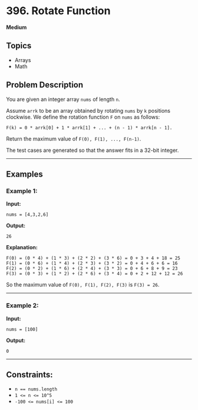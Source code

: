 # 396. Rotate Function

**Medium**

## Topics
- Arrays
- Math

## Problem Description

You are given an integer array `nums` of length `n`.

Assume `arrk` to be an array obtained by rotating `nums` by `k` positions clockwise. We define the rotation function `F` on `nums` as follows:

```
F(k) = 0 * arrk[0] + 1 * arrk[1] + ... + (n - 1) * arrk[n - 1].
```

Return the maximum value of `F(0), F(1), ..., F(n-1)`.

The test cases are generated so that the answer fits in a 32-bit integer.

---

## Examples

### Example 1:

**Input:** 
```
nums = [4,3,2,6]
```

**Output:** 
```
26
```

**Explanation:**
```
F(0) = (0 * 4) + (1 * 3) + (2 * 2) + (3 * 6) = 0 + 3 + 4 + 18 = 25
F(1) = (0 * 6) + (1 * 4) + (2 * 3) + (3 * 2) = 0 + 4 + 6 + 6 = 16
F(2) = (0 * 2) + (1 * 6) + (2 * 4) + (3 * 3) = 0 + 6 + 8 + 9 = 23
F(3) = (0 * 3) + (1 * 2) + (2 * 6) + (3 * 4) = 0 + 2 + 12 + 12 = 26
```

So the maximum value of `F(0), F(1), F(2), F(3)` is `F(3) = 26`.

---

### Example 2:

**Input:** 
```
nums = [100]
```

**Output:** 
```
0
```

---

## Constraints:

- `n == nums.length`
- `1 <= n <= 10^5`
- `-100 <= nums[i] <= 100`